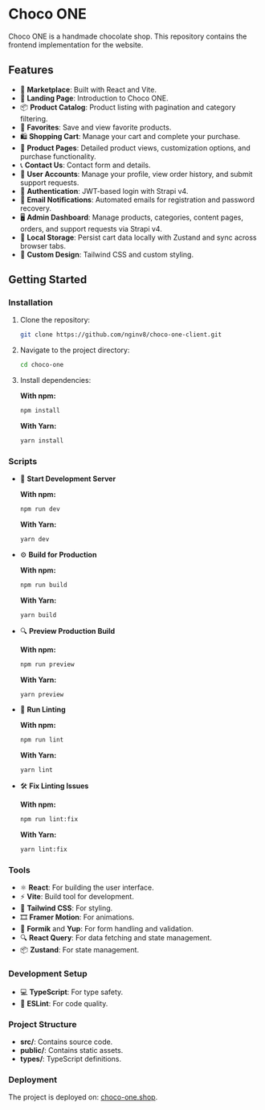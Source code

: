 # Choco ONE

Choco ONE is a handmade chocolate shop. This repository contains the frontend implementation for the website.

## Features

- 🛒 **Marketplace**: Built with React and Vite.
- 🌟 **Landing Page**: Introduction to Choco ONE.
- 📦 **Product Catalog**: Product listing with pagination and category filtering.
- 💖 **Favorites**: Save and view favorite products.
- 🛍️ **Shopping Cart**: Manage your cart and complete your purchase.
- 🍫 **Product Pages**: Detailed product views, customization options, and purchase functionality.
- 📞 **Contact Us**: Contact form and details.
- 👤 **User Accounts**: Manage your profile, view order history, and submit support requests.
- 🔑 **Authentication**: JWT-based login with Strapi v4.
- 📧 **Email Notifications**: Automated emails for registration and password recovery.
- 🖥️ **Admin Dashboard**: Manage products, categories, content pages, orders, and support requests via Strapi v4.
- 💾 **Local Storage**: Persist cart data locally with Zustand and sync across browser tabs.
- 🎨 **Custom Design**: Tailwind CSS and custom styling.

## Getting Started

### Installation

1. Clone the repository:

   ```bash
   git clone https://github.com/nginv8/choco-one-client.git
   ```

2. Navigate to the project directory:

   ```bash
   cd choco-one
   ```

3. Install dependencies:

   **With npm:**

   ```bash
   npm install
   ```

   **With Yarn:**

   ```bash
   yarn install
   ```

### Scripts

- 🚀 **Start Development Server**

  **With npm:**

  ```bash
  npm run dev
  ```

  **With Yarn:**

  ```bash
  yarn dev
  ```

- ⚙️ **Build for Production**

  **With npm:**

  ```bash
  npm run build
  ```

  **With Yarn:**

  ```bash
  yarn build
  ```

- 🔍 **Preview Production Build**

  **With npm:**

  ```bash
  npm run preview
  ```

  **With Yarn:**

  ```bash
  yarn preview
  ```

- 🧹 **Run Linting**

  **With npm:**

  ```bash
  npm run lint
  ```

  **With Yarn:**

  ```bash
  yarn lint
  ```

- 🛠️ **Fix Linting Issues**

  **With npm:**

  ```bash
  npm run lint:fix
  ```

  **With Yarn:**

  ```bash
  yarn lint:fix
  ```

### Tools

- ⚛️ **React**: For building the user interface.
- ⚡ **Vite**: Build tool for development.
- 🌈 **Tailwind CSS**: For styling.
- 🎞️ **Framer Motion**: For animations.
- 📝 **Formik** and **Yup**: For form handling and validation.
- 🔍 **React Query**: For data fetching and state management.
- 📦 **Zustand**: For state management.

### Development Setup

- 💻 **TypeScript**: For type safety.
- 🧹 **ESLint**: For code quality.

### Project Structure

- **src/**: Contains source code.
- **public/**: Contains static assets.
- **types/**: TypeScript definitions.

### Deployment

The project is deployed on: [choco-one.shop](https://choco-one.shop/).
